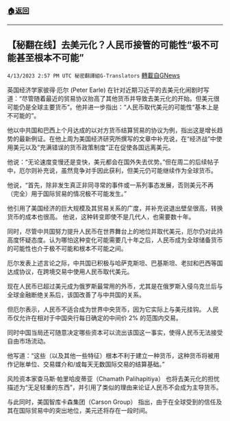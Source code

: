 ###  [:house:返回](README.md)
---


## 【秘翻在线】去美元化？人民币接管的可能性“极不可能甚至根本不可能”
`4/13/2023 2:57 PM UTC 秘密翻譯組G-Translators` [轉載自GNews](https://gnews.org/articles/1099385)

英国经济学家彼得·厄尔 (Peter Earle) 在针对近期习近平的去美元化闹剧时写道：“尽管随着最近的贸易协议抬高了其他货币并导致去美元化的开始。但美元很可能仍是全球主要货币”。他并进一步指出：“人民币取代美元的可能性“基本上是不可能的”。

他以中共国和巴西上个月达成的以对方货币结算贸易的协议为例，指出这是增长趋势的最新例证。在他上周为美国经济研究所撰写的文章中补充说，在“经济战”中使用美元以及“充满错误的货币政策制度”正在促使各国远离美元。

他说：“无论速度变慢还是变快，美元都会在国外失去优势。”但在周二的后续帖子中，厄尔则补充说，虽然竞争对手因此获利，但美元仍可能继续作为全球货币。

他说，“首先，除非发生真正非同寻常的事件或一系列事态发展，否则美元不再（完全）用于国际贸易的情况极不可能发生。”

他引用了美国经济的巨大规模及其贸易关系的广度，并补充说退出壁垒很高，转换货币的成本也很高。 他说，这种转变即使不是几代人，也需要数十年。

同时，尽管中共国努力提升人民币在世界舞台上的地位并取代美元，厄尔仍对此持高度怀疑态度。认为哪怕这种变化可能需要几十年之后，人民币成为全球储备货币的可能性也介于极不可能和根本不可能之间。

厄尔发表上述言论之际，中共国已积极与哈萨克斯坦、巴基斯坦、老挝和巴西等国达成协议，在跨境交易中使用人民币取代美元。

现在人民币已超过美元成为俄罗斯最常用的外币，尤其是在俄罗斯入侵乌克兰后与全球金融断绝关系后，该国改善了与中共国的关系。

但厄尔表示，人民币不适合成为世界中央货币，因为它实际上与美元挂钩。 人民币仅允许在相对于中国央行每日确定的中间价 2% 的范围内交易。

同时中国当局还可随意决定哪些资本可以流出该国这一事实，使得人民币无法接受自由市场流动。

他写道：“这些（以及其他一些特征）根本不利于建立一种货币，这种货币将被用作记账单位、交易媒介和/或每天无数国际交易的结算基础。”

风险资本家查马斯·帕里哈皮蒂亚（Chamath Palihapitiya） 也将去美元化的担忧描述为“无足轻重的东西”，并引用了类似的理由来论证人民币不会成为主导货币。

与此同时，美国智库卡森集团（Carson Group） 指出，由于在全球受到的信任及其在国际贸易中的突出地位，美元还将存在一段时间。
